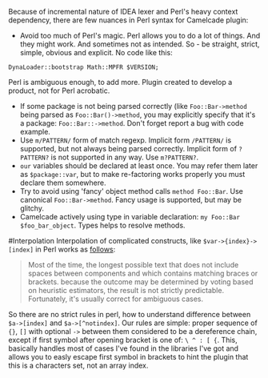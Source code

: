 Because of incremental nature of IDEA lexer and Perl's heavy context dependency, there are few nuances in Perl syntax for Camelcade plugin:
* Avoid too much of Perl's magic. Perl allows you to do a lot of things. And they might work. And sometimes not as intended. So - be straight, strict, simple, obvious and explicit. No code like this:
```
DynaLoader::bootstrap Math::MPFR $VERSION;
```
Perl is ambiguous enough, to add more. Plugin created to develop a product, not for Perl acrobatic.
* If some package is not being parsed correctly (like `Foo::Bar->method` being parsed as `Foo::Bar()->method`, you may explicitly specify that it's a package: `Foo::Bar::->method`. Don't forget report a bug with code example.
* Use `m/PATTERN/` form of match regexp. Implicit form `/PATTERN/` is supported, but not always being parsed correctly. Implicit form of `?PATTERN?` is not supported in any way. Use `m?PATTERN?`.
* `our` variables should be declared at least once. You may refer them later as `$package::var`, but to make re-factoring works properly you must declare them somewhere. 
* Try to avoid using 'fancy' object method calls `method Foo::Bar`. Use canonical `Foo::Bar->method`. Fancy usage is supported, but may be glitchy.
* Camelcade actively using type in variable declaration: `my Foo::Bar $foo_bar_object`. Types helps to resolve methods.

#Interpolation
Interpolation of complicated constructs, like `$var->{index}->[index]` in Perl works as [follows](http://perldoc.perl.org/perlop.html#Interpolation):

> Most of the time, the longest possible text that does not include spaces between components and which contains matching braces or brackets. because the outcome may be determined by voting based on heuristic estimators, the result is not strictly predictable. Fortunately, it's usually correct for ambiguous cases.

So there are no strict rules in perl, how to understand difference between `$a->[index]` and `$a->[^notindex]`. Our rules are simple: proper sequence of `{}`, `[]` with optional `->` between them considered to be a dereference chain, except if first symbol after opening bracket is one of: `\ ^ : [ {`. This, basically handles most of cases I've found in the libraries I've got and allows you to easly escape first symbol in brackets to hint the plugin that this is a characters set, not an array index.
